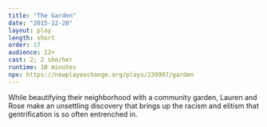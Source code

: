 ```yaml
---
title: "The Garden"
date: "2015-12-20"
layout: play
length: short
order: 17
audience: 12+
cast: 2; 2 she/her
runtime: 10 minutes
npx: https://newplayexchange.org/plays/239997/garden
---
```


While beautifying their neighborhood with a community garden, Lauren and Rose make an unsettling discovery that brings up the racism and elitism that gentrification is so often entrenched in.
